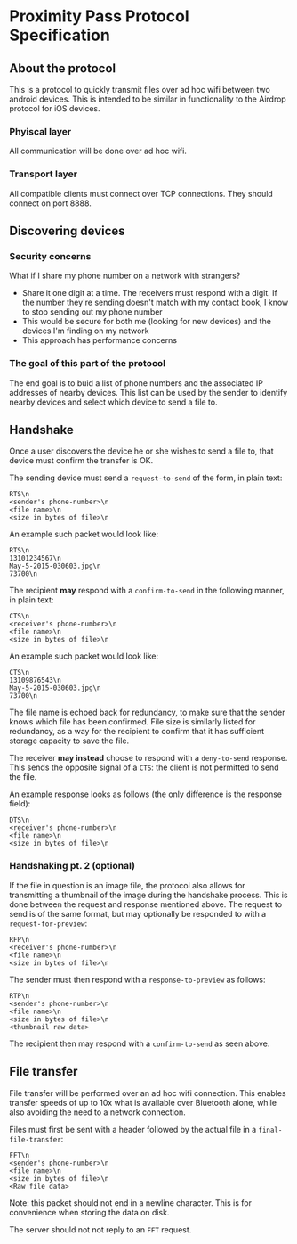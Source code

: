 Proximity Pass Protocol Specification
=====================================

About the protocol
------------------

This is a protocol to quickly transmit files over ad hoc wifi between two
android devices. This is intended to be similar in functionality to the
Airdrop protocol for iOS devices.

### Phyiscal layer

All communication will be done over ad hoc wifi.

### Transport layer

All compatible clients must connect over TCP connections. They should
connect on port 8888.

Discovering devices
-------------------

### Security concerns

What if I share my phone number on a network with strangers?

 - Share it one digit at a time. The receivers must respond with a digit.
   If the number they're sending doesn't match with my contact book, I know
   to stop sending out my phone number
 - This would be secure for both me (looking for new devices) and the
   devices I'm finding on my network
 - This approach has performance concerns

### The goal of this part of the protocol

The end goal is to buid a list of phone numbers and the associated IP
addresses of nearby devices. This list can be used by the sender to identify
nearby devices and select which device to send a file to.

Handshake
---------

Once a user discovers the device he or she wishes to send a file to, that
device must confirm the transfer is OK.

The sending device must send a `request-to-send` of the form, in plain text:

```
RTS\n
<sender's phone-number>\n
<file name>\n
<size in bytes of file>\n
```

An example such packet would look like:

```
RTS\n
13101234567\n
May-5-2015-030603.jpg\n
73700\n
```

The recipient **may** respond with a `confirm-to-send` in the following manner,
in plain text:

```
CTS\n
<receiver's phone-number>\n
<file name>\n
<size in bytes of file>\n
```

An example such packet would look like:

```
CTS\n
13109876543\n
May-5-2015-030603.jpg\n
73700\n
```

The file name is echoed back for redundancy, to make sure that the sender
knows which file has been confirmed. File size is similarly listed for
redundancy, as a way for the recipient to confirm that it has sufficient
storage capacity to save the file.

The receiver **may instead** choose to respond with a `deny-to-send`
response. This sends the opposite signal of a `CTS`: the client is not
permitted to send the file.

An example response looks as follows (the only difference is the response
field):

```
DTS\n
<receiver's phone-number>\n
<file name>\n
<size in bytes of file>\n
```

### Handshaking pt. 2 (optional)

If the file in question is an image file, the protocol also allows for
transmitting a thumbnail of the image during the handshake process. This is
done between the request and response mentioned above. The request to send
is of the same format, but may optionally be responded to with a
`request-for-preview`:

```
RFP\n
<receiver's phone-number>\n
<file name>\n
<size in bytes of file>\n
```

The sender must then respond with a `response-to-preview` as follows:

```
RTP\n
<sender's phone-number>\n
<file name>\n
<size in bytes of file>\n
<thumbnail raw data>
```

The recipient then may respond with a `confirm-to-send` as seen above.

File transfer
-------------

File transfer will be performed over an ad hoc wifi connection. This enables
transfer speeds of up to 10x what is available over Bluetooth alone, while
also avoiding the need to a network connection.

Files must first be sent with a header followed by the actual file in a
`final-file-transfer`:

```
FFT\n
<sender's phone-number>\n
<file name>\n
<size in bytes of file>\n
<Raw file data>
```

Note: this packet should not end in a newline character. This is for
convenience when storing the data on disk.

The server should not not reply to an `FFT` request.
